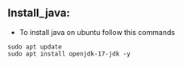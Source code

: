 Install_java:
------------
* To install java on ubuntu follow this commands
```
sudo apt update
sudo apt install openjdk-17-jdk -y

```